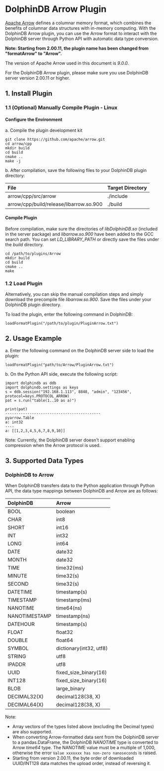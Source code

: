 # DolphinDB Arrow Plugin

[Apache Arrow](https://arrow.apache.org/) defines a columnar memory format, which combines the benefits of columnar data structures with in-memory computing. With the DolphinDB Arrow plugin, you can use the Arrow format to interact with the DolphinDB server through Python API with automatic data type conversion.

**Note: Starting from 2.00.11, the plugin name has been changed from "formatArrow" to "Arrow".**

The version of Apache Arrow used in this document is *9.0.0*.

For the DolphinDB Arrow plugin, please make sure you use DolphinDB server version 2.00.11 or higher. 

## 1. Install Plugin

### 1.1 (Optional) Manually Compile Plugin - Linux

#### Configure the Environment

a. Compile the plugin development kit

```
git clone https://github.com/apache/arrow.git
cd arrow/cpp
mkdir build
cd build
cmake .. 
make -j
```

b. After compilation, save the following files to your DolphinDB plugin directory:

| **File**                                | **Target Directory** |
| :-------------------------------------- | :------------------- |
| arrow/cpp/src/arrow                     | ./include            |
| arrow/cpp/build/release/libarrow.so.900 | ./build              |

#### Compile Plugin

Before compilation, make sure the directories of *libDolphinDB.so* (included in the server package) and *libarrow.so.900* have been added to the GCC search path. You can set *LD_LIBRARY_PATH* or directly save the files under the *build* directory.

```
cd /path/to/plugins/Arrow
mkdir build
cd build
cmake ..
make
```

### 1.2 Load Plugin

Alternatively, you can skip the manual compilation steps and simply download the precompile file *libarrow.so.900*. Save the files under your DolphinDB plugin directory. 

To load the plugin, enter the following command in DolphinDB:

```
loadFormatPlugin("/path/to/plugin/PluginArrow.txt")
```

## 2. Usage Example

a. Enter the following command on the DolphinDB server side to load the plugin:

```
loadFormatPlugin("path/to/Arrow/PluginArrow.txt")
```

b. On the Python API side, execute the following script:

```
import dolphindb as ddb
import dolphindb.settings as keys
s = ddb.session("192.168.1.113", 8848, "admin", "123456", protocol=keys.PROTOCOL_ARROW)
pat = s.run("table(1..10 as a)")

print(pat)
-------------------------------------------
pyarrow.Table
a: int32
----
a: [[1,2,3,4,5,6,7,8,9,10]]
```

Note: Currently, the DolphinDB server doesn't support enabling compression when the Arrow protocol is used.

## 3. Supported Data Types

### DolphinDB to Arrow 

When DolphinDB transfers data to the Python application through Python API, the data type mappings between DolphinDB and Arrow are as follows:

| DolphinDB     | Arrow                   |
| :------------ | :---------------------- |
| BOOL          | boolean                 |
| CHAR          | int8                    |
| SHORT         | int16                   |
| INT           | int32                   |
| LONG          | int64                   |
| DATE          | date32                  |
| MONTH         | date32                  |
| TIME          | time32(ms)              |
| MINUTE        | time32(s)               |
| SECOND        | time32(s)               |
| DATETIME      | timestamp(s)            |
| TIMESTAMP     | timestamp(ms)           |
| NANOTIME      | time64(ns)              |
| NANOTIMESTAMP | timestamp(ns)           |
| DATEHOUR      | timestamp(s)            |
| FLOAT         | float32                 |
| DOUBLE        | float64                 |
| SYMBOL        | dictionary(int32, utf8) |
| STRING        | utf8                    |
| IPADDR        | utf8                    |
| UUID          | fixed_size_binary(16)   |
| INT128        | fixed_size_binary(16)   |
| BLOB          | large_binary            |
| DECIMAL32(X)  | decimal128(38, X)       |
| DECIMAL64(X)  | decimal128(38, X)       |


Note: 
- Array vectors of the types listed above (excluding the Decimal types) are also supported. 
- When converting Arrow-formatted data sent from the DolphinDB server to a pandas.DataFrame, the DolphinDB *NANOTIME*  type is converted to Arrow *time64* type. The NANOTIME value must be a multiple of 1,000, otherwise the error `Value xxxxxxx has non-zero nanoseconds` is raised.
- Starting from version 2.00.11, the byte order of downloaded UUID/INT128 data matches the upload order, instead of reversing it.
